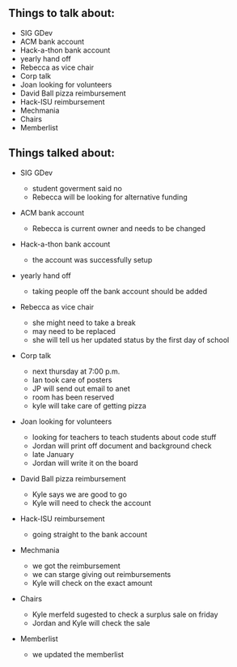 ﻿Things to talk about:
---------------------

- SIG GDev
- ACM bank account
- Hack-a-thon bank account
- yearly hand off
- Rebecca as vice chair
- Corp talk
- Joan looking for volunteers
- David Ball pizza reimbursement
- Hack-ISU reimbursement
- Mechmania
- Chairs
- Memberlist

Things talked about:
--------------------

- SIG GDev
   - student goverment said no
   - Rebecca will be looking for alternative funding

- ACM bank account
   - Rebecca is current owner and needs to be changed

- Hack-a-thon bank account
   - the account was successfully setup

- yearly hand off
   - taking people off the bank account should be added

- Rebecca as vice chair
   - she might need to take a break
   - may need to be replaced
   - she will tell us her updated status by the first day of school

- Corp talk
   - next thursday at 7:00 p.m.
   - Ian took care of posters
   - JP will send out email to anet
   - room has been reserved
   - kyle will take care of getting pizza

- Joan looking for volunteers
   - looking for teachers to teach students about code stuff
   - Jordan will print off document and background check
   - late January
   - Jordan will write it on the board

- David Ball pizza reimbursement
   - Kyle says we are good to go
   - Kyle will need to check the account

- Hack-ISU reimbursement
   - going straight to the bank account

- Mechmania
   - we got the reimbursement
   - we can starge giving out reimbursements
   - Kyle will check on the exact amount

- Chairs
   - Kyle merfeld sugested to check a surplus sale on friday
   - Jordan and Kyle will check the sale

- Memberlist
   - we updated the memberlist